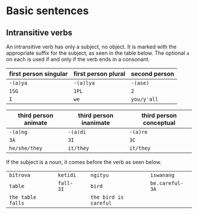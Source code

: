 # Basic sentences

## Intransitive verbs

An intransitive verb has only a subject, no object. It is marked with the appropriate
suffix for the subject, as seen in the table below. The optional ```a``` on each is
used if and only if the verb ends in a consonant.

| first person singular | first person plural | second person |
|-|-|-|
| ```-(a)ya``` | ```-(a)lya``` | ```-(ase)``` |
| ```1SG``` | ```1PL``` | ```2``` |
| ```I``` | ```we``` | ```you/y'all``` |

| third person animate | third person inanimate | third person conceptual |
|-|-|-|
| ```-(a)ng``` | ```-(a)di``` | ```-(a)re``` |
| ```3A``` | ```3I``` | ```3C``` |
| ```he/she/they``` | ```it/they``` | ```it/they``` |

If the subject is a noun, it comes before the verb as seen below.

| | | | | |
|-|-|-|-|-|
| ```bitrova``` | ```ketidi``` | | ```ngityu``` | ```iswanang``` |
| ```table``` | ```fall-3I``` | | ```bird``` | ```be.careful-3A``` |
| ```the table falls``` | | | ```the bird is careful``` | |